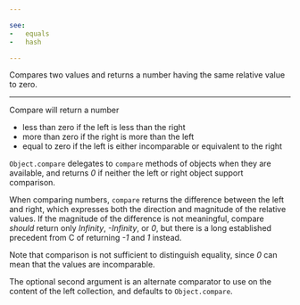 ```yaml
---

see:
-   equals
-   hash

---
```


Compares two values and returns a number having the same relative value to zero.

---

Compare will return a number

-   less than zero if the left is less than the right
-   more than zero if the right is more than the left
-   equal to zero if the left is either incomparable or equivalent to the right

`Object.compare` delegates to `compare` methods of objects when they are
available, and returns *0* if neither the left or right object support
comparison.

When comparing numbers, `compare` returns the difference between the left and
right, which expresses both the direction and magnitude of the relative values.
If the magnitude of the difference is not meaningful, compare *should* return
only *Infinity*, *-Infinity*, or *0*, but there is a long established precedent
from C of returning *-1* and *1* instead.

Note that comparison is not sufficient to distinguish equality, since *0* can
mean that the values are incomparable.

The optional second argument is an alternate comparator to use on the content of
the left collection, and defaults to `Object.compare`.

